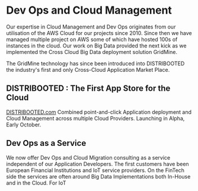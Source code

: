 # Dev Ops and Cloud Management

Our expertise in Cloud Management and Dev Ops originates from our utilisation of the AWS Cloud for our projects since 2010. Since then we have managed multiple project on AWS some of which have hosted 100s of instances in the cloud. Our work on Big Data provided the next kick as we implemented the Cross Cloud Big Data deployment solution GridMine.

The GridMine technology has since been introduced into DISTRIBOOTED the industry's first and only Cross-Cloud Application Market Place.

## DISTRIBOOTED : The First App Store for the Cloud

[DISTRIBOOTED.com](http://distribooted.com) Combined point-and-click Application deployment and Cloud Management across multiple Cloud Providers. Launching in Alpha, Early October.



## Dev Ops as a Service

We now offer Dev Ops and Cloud Migration consulting as a service independent of our Application Developers. The first customers have been European Financial Institutions and IoT service providers. On the FinTech side the services are often around Big Data Implementations both In-House and in the Cloud. For IoT 

## 



